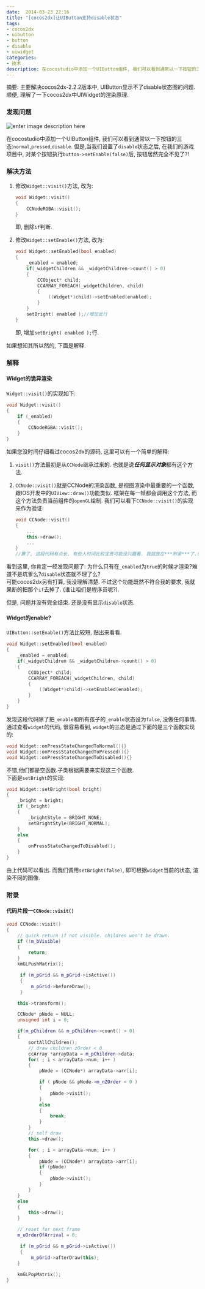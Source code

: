 ```yaml
---
date:  2014-03-23 22:16
title: "[cocos2dx]让UIButton支持disable状态"
tags: 
- cocos2dx
- uibutton
- button
- disable
- uiwidget
categories: 
- 技术
description: 在cocostudio中添加一个UIButton组件, 我们可以看到通常以一下按钮的三态:normal,pressed,disable. 但是,当我们设置了disable状态之后, 在我们的游戏项目中, 对某个按钮执行button->setEnable(false)后, 按钮居然完全不见了?!
---
```



摘要: 主要解决cocos2dx-2.2.2版本中, UIButton显示不了disable状态图的问题. 顺便, 理解了一下cocos2dx中UIWidget的渲染原理.

### 发现问题

![enter image description here][1]

在cocostudio中添加一个UIButton组件, 我们可以看到通常以一下按钮的三态:`normal`,`pressed`,`disable`. 但是,当我们设置了`disable`状态之后, 在我们的游戏项目中, 对某个按钮执行`button->setEnable(false)`后, 按钮居然完全不见了?!  

### 解决方法
1. 修改`Widget::visit()`方法, 改为:   
    
    ~~~cpp
    void Widget::visit()
    {
        CCNodeRGBA::visit();
    } 
    ~~~

    即, 删除`if`判断.
2. 修改`Widget::setEnable()`方法, 改为:   

    ~~~cpp 
    void Widget::setEnabled(bool enabled)
    {
        _enabled = enabled;
        if(_widgetChildren && _widgetChildren->count() > 0)
        {
            CCObject* child;
            CCARRAY_FOREACH(_widgetChildren, child)
            {
                ((Widget*)child)->setEnabled(enabled);
            }
        }
    	setBright( enabled );//增加此行
    }
    ~~~ 

    即, 增加`setBright( enabled );`行.


如果想知其所以然的, 下面是解释.
### 解释

#### Widget的诡异渲染
`Widget::visit()`的实现如下:  

```cpp
void Widget::visit()
{
    if (_enabled)
    {
        CCNodeRGBA::visit();
    }    
}
```

如果您没时间仔细看过cocos2dx的源码, 这里可以有一个简单的解释:  

1. `visit()`方法最初是从`CCNode`继承过来的. 也就是说***任何显示对象***都有这个方法. 
2. `CCNode::visit()`就是CCNode的渲染函数, 是视图渲染中最重要的一个函数, 跟IOS开发中的`UIView::draw()`功能类似. 框架在每一帧都会调用这个方法, 而这个方法负责当前组件的`openGL`绘制. 我们可以看下`CCNode::visit()`的实现来作为验证:

    ```cpp
    void CCNode::visit()
    {
        ...
        this->draw();
        ...
    }
    //算了, 这段代码有点长, 有些人时间比较宝贵可能没兴趣看. 我就放在***附录***了.(*^__^*)
    ```

看到这里, 你肯定一经发现问题了: 为什么只有在`_enabled`为`true`的时候才渲染?难道不是坑爹么?`disable`状态就不理了么?  
可能cocos2dx另有打算, 我没理解清楚. 不过这个功能既然不符合我的要求, 我就果断的把那个`if`去掉了. (谁让咱们是程序员呢?).  
  
但是, 问题并没有完全结束. 还是没有显示`disable`状态.  

#### Widget的enable?
`UIButton::setEnable()`方法比较短, 贴出来看看. 

```cpp
void Widget::setEnabled(bool enabled)
{
    _enabled = enabled;
    if(_widgetChildren && _widgetChildren->count() > 0)
    {
        CCObject* child;
        CCARRAY_FOREACH(_widgetChildren, child)
        {
            ((Widget*)child)->setEnabled(enabled);
        }
    }
}
```
发现这段代码除了把`_enable`和所有孩子的`_enable`状态设为`false`, 没做任何事情. 通过查看`widget`的代码, 很容易看到, `widget`的三态是通过下面的是三个函数实现的:

```cpp
void Widget::onPressStateChangedToNormal(){}
void Widget::onPressStateChangedToPressed(){}
void Widget::onPressStateChangedToDisabled(){}
```
不错,他们都是空函数.子类根据需要来实现这三个函数.   
下面是`setBright`的实现:

```cpp
void Widget::setBright(bool bright)
{
    _bright = bright;
    if (_bright)
    {
        _brightStyle = BRIGHT_NONE;
        setBrightStyle(BRIGHT_NORMAL);
    }
    else
    {
        onPressStateChangedToDisabled();
    }
}
```

由上代码可以看出. 而我们调用`setBright(false)`, 即可根据`widget`当前的状态, 渲染不同的图像.


### 附录
#### 代码片段一`CCNode::visit()`

```cpp
void CCNode::visit()
{
    // quick return if not visible. children won't be drawn.
    if (!m_bVisible)
    {
        return;
    }
    kmGLPushMatrix();

     if (m_pGrid && m_pGrid->isActive())
     {
         m_pGrid->beforeDraw();
     }

    this->transform();

    CCNode* pNode = NULL;
    unsigned int i = 0;

    if(m_pChildren && m_pChildren->count() > 0)
    {
        sortAllChildren();
        // draw children zOrder < 0
        ccArray *arrayData = m_pChildren->data;
        for( ; i < arrayData->num; i++ )
        {
            pNode = (CCNode*) arrayData->arr[i];

            if ( pNode && pNode->m_nZOrder < 0 ) 
            {
                pNode->visit();
            }
            else
            {
                break;
            }
        }
        // self draw
        this->draw();

        for( ; i < arrayData->num; i++ )
        {
            pNode = (CCNode*) arrayData->arr[i];
            if (pNode)
            {
                pNode->visit();
            }
        }        
    }
    else
    {
        this->draw();
    }

    // reset for next frame
    m_uOrderOfArrival = 0;

     if (m_pGrid && m_pGrid->isActive())
     {
         m_pGrid->afterDraw(this);
    }
 
    kmGLPopMatrix();
}
```


  [1]: https://lh6.googleusercontent.com/-bwcB18CZFyo/Uy7Ywf_ew9I/AAAAAAAACSo/G1QRO-a4z9Y/s0/QQ%E6%88%AA%E5%9B%BE20140323205043.png "cocostudio-capture-button-disable.png"